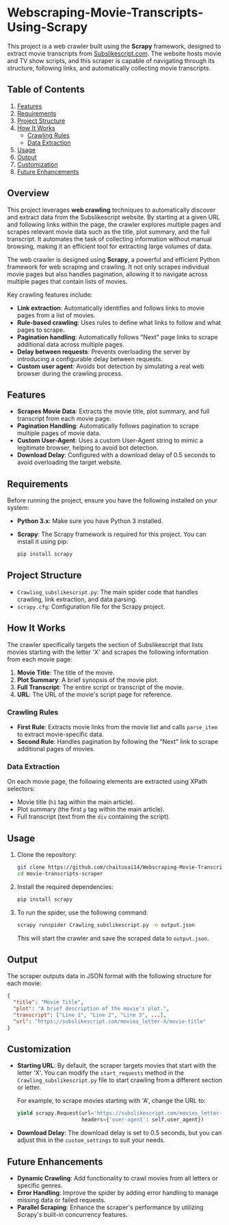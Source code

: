 # Webscraping-Movie-Transcripts-Using-Scrapy

This project is a web crawler built using the **Scrapy** framework, designed to extract movie transcripts from [Subslikescript.com](https://subslikescript.com). The website hosts movie and TV show scripts, and this scraper is capable of navigating through its structure, following links, and automatically collecting movie transcripts.

## Table of Contents

1. [Features](#features)
2. [Requirements](#requirements)
3. [Project Structure](#project-structure)
4. [How It Works](#how-it-works)
   - [Crawling Rules](#crawling-rules)
   - [Data Extraction](#data-extraction)
5. [Usage](#usage)
6. [Output](#output)
7. [Customization](#customization)
8. [Future Enhancements](#future-enhancements)

## Overview

This project leverages **web crawling** techniques to automatically discover and extract data from the Subslikescript website. By starting at a given URL and following links within the page, the crawler explores multiple pages and scrapes relevant movie data such as the title, plot summary, and the full transcript. It automates the task of collecting information without manual browsing, making it an efficient tool for extracting large volumes of data.

The web crawler is designed using **Scrapy**, a powerful and efficient Python framework for web scraping and crawling. It not only scrapes individual movie pages but also handles pagination, allowing it to navigate across multiple pages that contain lists of movies.

Key crawling features include:

- **Link extraction**: Automatically identifies and follows links to movie pages from a list of movies.
- **Rule-based crawling**: Uses rules to define what links to follow and what pages to scrape.
- **Pagination handling**: Automatically follows "Next" page links to scrape additional data across multiple pages.
- **Delay between requests**: Prevents overloading the server by introducing a configurable delay between requests.
- **Custom user agent**: Avoids bot detection by simulating a real web browser during the crawling process.

## Features

- **Scrapes Movie Data**: Extracts the movie title, plot summary, and full transcript from each movie page.
- **Pagination Handling**: Automatically follows pagination to scrape multiple pages of movie data.
- **Custom User-Agent**: Uses a custom User-Agent string to mimic a legitimate browser, helping to avoid bot detection.
- **Download Delay**: Configured with a download delay of 0.5 seconds to avoid overloading the target website.

## Requirements

Before running the project, ensure you have the following installed on your system:

- **Python 3.x**: Make sure you have Python 3 installed.
- **Scrapy**: The Scrapy framework is required for this project. You can install it using pip:
  
  ```bash
  pip install scrapy
  ```

## Project Structure

- `Crawling_subslikescript.py`: The main spider code that handles crawling, link extraction, and data parsing.
- `scrapy.cfg`: Configuration file for the Scrapy project.

## How It Works

The crawler specifically targets the section of Subslikescript that lists movies starting with the letter 'X' and scrapes the following information from each movie page:

1. **Movie Title**: The title of the movie.
2. **Plot Summary**: A brief synopsis of the movie plot.
3. **Full Transcript**: The entire script or transcript of the movie.
4. **URL**: The URL of the movie's script page for reference.

### Crawling Rules

- **First Rule**: Extracts movie links from the movie list and calls `parse_item` to extract movie-specific data.
- **Second Rule**: Handles pagination by following the "Next" link to scrape additional pages of movies.

### Data Extraction

On each movie page, the following elements are extracted using XPath selectors:

- Movie title (`h1` tag within the main article).
- Plot summary (the first `p` tag within the main article).
- Full transcript (text from the `div` containing the script).

## Usage

1. Clone the repository:

   ```bash
   git clone https://github.com/chaitusai14/Webscraping-Movie-Transcripts-Using-Scrapy.git
   cd movie-transcripts-scraper
   ```

2. Install the required dependencies:

   ```bash
   pip install scrapy
   ```

3. To run the spider, use the following command:

   ```bash
   scrapy runspider Crawling_subslikescript.py -o output.json
   ```

   This will start the crawler and save the scraped data to `output.json`.

## Output

The scraper outputs data in JSON format with the following structure for each movie:

```json
{
  "title": "Movie Title",
  "plot": "A brief description of the movie's plot.",
  "transcript": ["Line 1", "Line 2", "Line 3", ...],
  "url": "https://subslikescript.com/movies_letter-X/movie-title"
}
```

## Customization

- **Starting URL**: By default, the scraper targets movies that start with the letter 'X'. You can modify the `start_requests` method in the `Crawling_subslikescript.py` file to start crawling from a different section or letter.

   For example, to scrape movies starting with 'A', change the URL to:

   ```python
   yield scrapy.Request(url='https://subslikescript.com/movies_letter-A',
                        headers={'user-agent': self.user_agent})
   ```

- **Download Delay**: The download delay is set to 0.5 seconds, but you can adjust this in the `custom_settings` to suit your needs.

## Future Enhancements

- **Dynamic Crawling**: Add functionality to crawl movies from all letters or specific genres.
- **Error Handling**: Improve the spider by adding error handling to manage missing data or failed requests.
- **Parallel Scraping**: Enhance the scraper's performance by utilizing Scrapy's built-in concurrency features.

